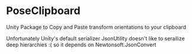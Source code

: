 # PoseClipboard
Unity Package to Copy and Paste transform orientations to your clipboard

Unfortunately Unity's default serializer JsonUtility doesn't like to serailize deep hierarchies :( so it depends on Newtonsoft.JsonConvert
